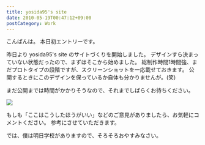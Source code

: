 ```yaml
---
title: yosida95's site
date: 2010-05-19T00:47:12+09:00
postCategory: Work
---
```


こんばんは。
本日初エントリーです。

昨日より yosida95's site のサイトづくりを開始しました。
デザインすら決まっていない状態だったので、まずはそこから始めました。
総制作時間1時間強、まだプロトタイプの段階ですが、スクリーンショットを一応載せておきます。
公開するときにこのデザインを保っているか自体も分かりませんが。(笑)

まだ公開までは時間がかかりそうなので、それまでしばらくお待ちください。

![](https://blogmedia.yosida95.com/2010/05/19/004712/design.jpg)

もしも「ここはこうしたほうがいい」などのご意見がありましたら、お気軽にコメントください。
参考にさせていただきます。

では、僕は明日学校がありますので、そろそろおやすみなさい。
